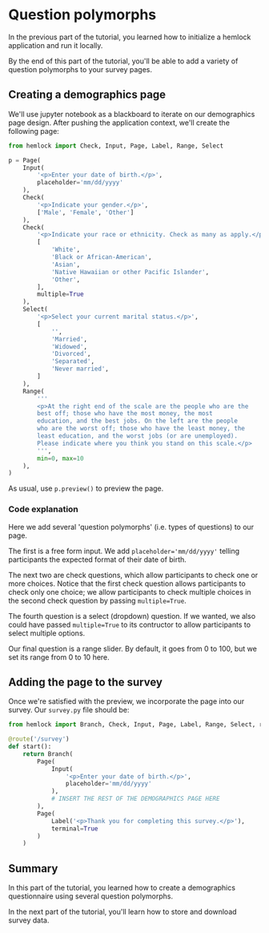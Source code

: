 # Question polymorphs

In the previous part of the tutorial, you learned how to initialize a hemlock application and run it locally.

By the end of this part of the tutorial, you'll be able to add a variety of question polymorphs to your survey pages.

## Creating a demographics page

We'll use jupyter notebook as a blackboard to iterate on our demographics page design. After pushing the application context, we'll create the following page:

```python
from hemlock import Check, Input, Page, Label, Range, Select

p = Page(
    Input(
        '<p>Enter your date of birth.</p>',
        placeholder='mm/dd/yyyy'
    ),
    Check(
        '<p>Indicate your gender.</p>',
        ['Male', 'Female', 'Other']
    ),
    Check(
        '<p>Indicate your race or ethnicity. Check as many as apply.</p>',
        [
            'White',
            'Black or African-American',
            'Asian',
            'Native Hawaiian or other Pacific Islander',
            'Other',
        ],
        multiple=True
    ),
    Select(
        '<p>Select your current marital status.</p>',
        [
            '',
            'Married',
            'Widowed',
            'Divorced',
            'Separated',
            'Never married',
        ]
    ),
    Range(
        '''
        <p>At the right end of the scale are the people who are the 
        best off; those who have the most money, the most 
        education, and the best jobs. On the left are the people 
        who are the worst off; those who have the least money, the 
        least education, and the worst jobs (or are unemployed). 
        Please indicate where you think you stand on this scale.</p>
        ''',
        min=0, max=10
    ),
)
```

As usual, use `p.preview()` to preview the page.

### Code explanation

Here we add several 'question polymorphs' (i.e. types of questions) to our page. 

The first is a free form input. We add `placeholder='mm/dd/yyyy'` telling participants the expected format of their date of birth.

The next two are check questions, which allow participants to check one or more choices. Notice that the first check question allows participants to check only one choice; we allow participants to check multiple choices in the second check question by passing `multiple=True`.

The fourth question is a select (dropdown) question. If we wanted, we also could have passed `multiple=True` to its contructor to allow participants to select multiple options.

Our final question is a range slider. By default, it goes from 0 to 100, but we set its range from 0 to 10 here.

## Adding the page to the survey

Once we're satisfied with the preview, we incorporate the page into our survey. Our `survey.py` file should be:

```python
from hemlock import Branch, Check, Input, Page, Label, Range, Select, route

@route('/survey')
def start():
    return Branch(
        Page(
            Input(
                '<p>Enter your date of birth.</p>',
                placeholder='mm/dd/yyyy'
            ),
            # INSERT THE REST OF THE DEMOGRAPHICS PAGE HERE
        ),
        Page(
            Label('<p>Thank you for completing this survey.</p>'), 
            terminal=True
        )
    )
```

## Summary

In this part of the tutorial, you learned how to create a demographics questionnaire using several question polymorphs.

In the next part of the tutorial, you'll learn how to store and download survey data.